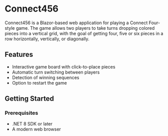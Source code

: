 ﻿# Connect456

Connect456 is a Blazor-based web application for playing a Connect Four-style game. The game allows two players to take turns dropping colored pieces into a vertical grid, with the goal of getting four, five or six pieces in a row horizontally, vertically, or diagonally.

## Features

- Interactive game board with click-to-place pieces
- Automatic turn switching between players
- Detection of winning sequences
- Option to restart the game

## Getting Started

### Prerequisites

- .NET 8 SDK or later
- A modern web browser